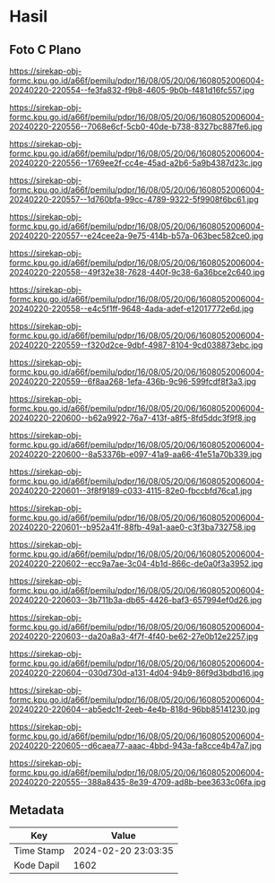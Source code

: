 # Hasil

## Foto C Plano

https://sirekap-obj-formc.kpu.go.id/a66f/pemilu/pdpr/16/08/05/20/06/1608052006004-20240220-220554--fe3fa832-f9b8-4605-9b0b-f481d16fc557.jpg

https://sirekap-obj-formc.kpu.go.id/a66f/pemilu/pdpr/16/08/05/20/06/1608052006004-20240220-220556--7068e6cf-5cb0-40de-b738-8327bc887fe6.jpg

https://sirekap-obj-formc.kpu.go.id/a66f/pemilu/pdpr/16/08/05/20/06/1608052006004-20240220-220556--1769ee2f-cc4e-45ad-a2b6-5a9b4387d23c.jpg

https://sirekap-obj-formc.kpu.go.id/a66f/pemilu/pdpr/16/08/05/20/06/1608052006004-20240220-220557--1d760bfa-99cc-4789-9322-5f9908f6bc61.jpg

https://sirekap-obj-formc.kpu.go.id/a66f/pemilu/pdpr/16/08/05/20/06/1608052006004-20240220-220557--e24cee2a-9e75-414b-b57a-063bec582ce0.jpg

https://sirekap-obj-formc.kpu.go.id/a66f/pemilu/pdpr/16/08/05/20/06/1608052006004-20240220-220558--49f32e38-7628-440f-9c38-6a36bce2c640.jpg

https://sirekap-obj-formc.kpu.go.id/a66f/pemilu/pdpr/16/08/05/20/06/1608052006004-20240220-220558--e4c5f1ff-9648-4ada-adef-e12017772e6d.jpg

https://sirekap-obj-formc.kpu.go.id/a66f/pemilu/pdpr/16/08/05/20/06/1608052006004-20240220-220559--f320d2ce-9dbf-4987-8104-9cd038873ebc.jpg

https://sirekap-obj-formc.kpu.go.id/a66f/pemilu/pdpr/16/08/05/20/06/1608052006004-20240220-220559--6f8aa268-1efa-436b-9c96-599fcdf8f3a3.jpg

https://sirekap-obj-formc.kpu.go.id/a66f/pemilu/pdpr/16/08/05/20/06/1608052006004-20240220-220600--b62a9922-76a7-413f-a8f5-8fd5ddc3f9f8.jpg

https://sirekap-obj-formc.kpu.go.id/a66f/pemilu/pdpr/16/08/05/20/06/1608052006004-20240220-220600--8a53376b-e097-41a9-aa66-41e51a70b339.jpg

https://sirekap-obj-formc.kpu.go.id/a66f/pemilu/pdpr/16/08/05/20/06/1608052006004-20240220-220601--3f8f9189-c033-4115-82e0-fbccbfd76ca1.jpg

https://sirekap-obj-formc.kpu.go.id/a66f/pemilu/pdpr/16/08/05/20/06/1608052006004-20240220-220601--b952a41f-88fb-49a1-aae0-c3f3ba732758.jpg

https://sirekap-obj-formc.kpu.go.id/a66f/pemilu/pdpr/16/08/05/20/06/1608052006004-20240220-220602--ecc9a7ae-3c04-4b1d-866c-de0a0f3a3952.jpg

https://sirekap-obj-formc.kpu.go.id/a66f/pemilu/pdpr/16/08/05/20/06/1608052006004-20240220-220603--3b711b3a-db65-4426-baf3-657994ef0d26.jpg

https://sirekap-obj-formc.kpu.go.id/a66f/pemilu/pdpr/16/08/05/20/06/1608052006004-20240220-220603--da20a8a3-4f7f-4f40-be62-27e0b12e2257.jpg

https://sirekap-obj-formc.kpu.go.id/a66f/pemilu/pdpr/16/08/05/20/06/1608052006004-20240220-220604--030d730d-a131-4d04-94b9-86f9d3bdbd16.jpg

https://sirekap-obj-formc.kpu.go.id/a66f/pemilu/pdpr/16/08/05/20/06/1608052006004-20240220-220604--ab5edc1f-2eeb-4e4b-818d-96bb85141230.jpg

https://sirekap-obj-formc.kpu.go.id/a66f/pemilu/pdpr/16/08/05/20/06/1608052006004-20240220-220605--d6caea77-aaac-4bbd-943a-fa8cce4b47a7.jpg

https://sirekap-obj-formc.kpu.go.id/a66f/pemilu/pdpr/16/08/05/20/06/1608052006004-20240220-220555--388a8435-8e39-4709-ad8b-bee3633c06fa.jpg


## Metadata

| Key        | Value               |
| ---------- | ------------------- |
| Time Stamp | 2024-02-20 23:03:35 |
| Kode Dapil | 1602                |



